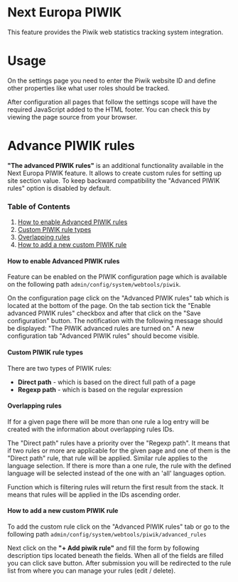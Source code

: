 Next Europa PIWIK
=================

This feature provides the Piwik web statistics tracking system integration.

Usage
=====
On the settings page you need to enter the Piwik website ID and define
other properties like what user roles should be tracked.

After configuration all pages that follow the settings scope will have
the required JavaScript added to the HTML footer. You can check this by
viewing the page source from your browser.

Advance PIWIK rules
===================
**"The advanced PIWIK rules"** is an additional functionality available in the Next
Europa PIWIK feature. It allows to create custom rules for setting up
site section value.
To keep backward compatibility the "Advanced PIWIK rules" option is disabled
by default.

### Table of Contents
1. [How to enable Advanced PIWIK rules](#how-to-enable)
2. [Custom PIWIK rule types](#rule-types)
3. [Overlapping rules](#overlapping-rules)
4. [How to add a new custom PIWIK rule](#how-to-add-rule)

#### How to enable Advanced PIWIK rules <a name="how-to-enable"></a>
Feature can be enabled on the PIWIK configuration page which is available
on the following path `admin/config/system/webtools/piwik`. 

On the configuration page click on the "Advanced PIWIK rules" tab which is located
at the bottom of the page. 
On the tab section tick the "Enable advanced PIWIK rules" checkbox and
after that click on the "Save configuration" button.
The notification with the following message should be displayed:
"The PIWIK advanced rules are turned on."
A new configuration tab "Advanced PIWIK rules" should become visible.

#### Custom PIWIK rule types <a name="rule-types"></a>
There are two types of PIWIK rules:
- **Direct path** - which is based on the direct full path of a page
- **Regexp path** - which is based on the regular expression
  
#### Overlapping rules <a name="overlapping-rules"></a>
If for a given page there will be more than one rule a log entry will be
created with the information about overlapping rules IDs.

The "Direct path" rules have a priority over the "Regexp path".
It means that if two rules or more are applicable for the given page and
one of them is the "Direct path" rule, that rule will be applied.
Similar rule applies to the language selection. If there is more
than a one rule, the rule with the defined language will be selected 
instead of the one with an 'all' languages option.

Function which is filtering rules will return the first result from
the stack. It means that rules will be applied in the IDs ascending order.

#### How to add a new custom PIWIK rule <a name="how-to-add-rule"></a>
To add the custom rule click on the "Advanced PIWIK rules" tab or go to 
the following path `admin/config/system/webtools/piwik/advanced_rules`

Next click on the **"+ Add piwik rule"** and fill the form by following
description tips located beneath the fields.
When all of the fields are filled you can click save button.
After submission you will be redirected to the rule list from where you
can manage your rules (edit / delete).
